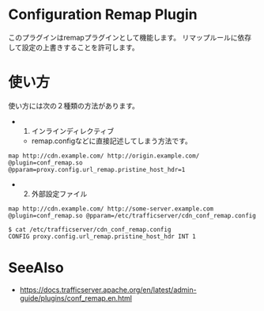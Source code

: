 # Configuration Remap Plugin
このプラグインはremapプラグインとして機能します。
リマップルールに依存して設定の上書きすることを許可します。

# 使い方
使い方には次の２種類の方法があります。
- 1. インラインディレクティブ
  - remap.configなどに直接記述してしまう方法です。
```
map http://cdn.example.com/ http://origin.example.com/ @plugin=conf_remap.so @pparam=proxy.config.url_remap.pristine_host_hdr=1
```

- 2. 外部設定ファイル
```
map http://cdn.example.com/ http://some-server.example.com @plugin=conf_remap.so @pparam=/etc/trafficserver/cdn_conf_remap.config
```
```
$ cat /etc/trafficserver/cdn_conf_remap.config
CONFIG proxy.config.url_remap.pristine_host_hdr INT 1
```

# SeeAlso
- https://docs.trafficserver.apache.org/en/latest/admin-guide/plugins/conf_remap.en.html
